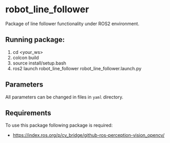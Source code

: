 # robot_line_follower
Package of line follower functionality under ROS2 environment.

## Running package: 
1. cd <your_ws> 
2. colcon build 
3. source install/setup.bash 
4. ros2 launch robot_line_follower robot_line_follower.launch.py 

## Parameters
All parameters can be changed in files in `yaml` directory.

## Requirements
To use this package following package is required:
* https://index.ros.org/p/cv_bridge/github-ros-perception-vision_opencv/
